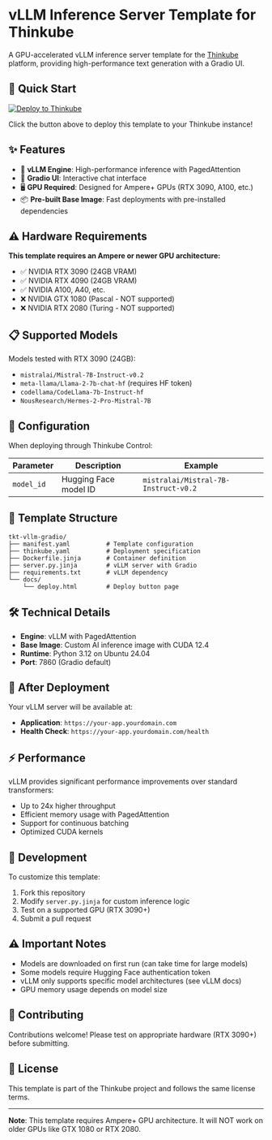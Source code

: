 # vLLM Inference Server Template for Thinkube

A GPU-accelerated vLLM inference server template for the [Thinkube](https://github.com/thinkube/thinkube) platform, providing high-performance text generation with a Gradio UI.

## 🚀 Quick Start

[![Deploy to Thinkube](https://img.shields.io/badge/Deploy%20to-Thinkube-blue?style=for-the-badge&logo=kubernetes)](https://thinkube.github.io/tkt-vllm-gradio/deploy.html)

Click the button above to deploy this template to your Thinkube instance!

## ✨ Features

- 🚀 **vLLM Engine**: High-performance inference with PagedAttention
- 🎨 **Gradio UI**: Interactive chat interface
- 🖥️ **GPU Required**: Designed for Ampere+ GPUs (RTX 3090, A100, etc.)
- 📦 **Pre-built Base Image**: Fast deployments with pre-installed dependencies

## ⚠️ Hardware Requirements

**This template requires an Ampere or newer GPU architecture:**
- ✅ NVIDIA RTX 3090 (24GB VRAM)
- ✅ NVIDIA RTX 4090 (24GB VRAM)
- ✅ NVIDIA A100, A40, etc.
- ❌ NVIDIA GTX 1080 (Pascal - NOT supported)
- ❌ NVIDIA RTX 2080 (Turing - NOT supported)

## 📋 Supported Models

Models tested with RTX 3090 (24GB):
- `mistralai/Mistral-7B-Instruct-v0.2`
- `meta-llama/Llama-2-7b-chat-hf` (requires HF token)
- `codellama/CodeLlama-7b-Instruct-hf`
- `NousResearch/Hermes-2-Pro-Mistral-7B`

## 🔧 Configuration

When deploying through Thinkube Control:

| Parameter | Description | Example |
|-----------|-------------|---------|
| `model_id` | Hugging Face model ID | `mistralai/Mistral-7B-Instruct-v0.2` |

## 📁 Template Structure

```
tkt-vllm-gradio/
├── manifest.yaml          # Template configuration
├── thinkube.yaml          # Deployment specification
├── Dockerfile.jinja       # Container definition
├── server.py.jinja        # vLLM server with Gradio
├── requirements.txt       # vLLM dependency
└── docs/
    └── deploy.html        # Deploy button page
```

## 🛠️ Technical Details

- **Engine**: vLLM with PagedAttention
- **Base Image**: Custom AI inference image with CUDA 12.4
- **Runtime**: Python 3.12 on Ubuntu 24.04
- **Port**: 7860 (Gradio default)

## 🚀 After Deployment

Your vLLM server will be available at:
- **Application**: `https://your-app.yourdomain.com`
- **Health Check**: `https://your-app.yourdomain.com/health`

## ⚡ Performance

vLLM provides significant performance improvements over standard transformers:
- Up to 24x higher throughput
- Efficient memory usage with PagedAttention
- Support for continuous batching
- Optimized CUDA kernels

## 📝 Development

To customize this template:

1. Fork this repository
2. Modify `server.py.jinja` for custom inference logic
3. Test on a supported GPU (RTX 3090+)
4. Submit a pull request

## ⚠️ Important Notes

- Models are downloaded on first run (can take time for large models)
- Some models require Hugging Face authentication token
- vLLM only supports specific model architectures (see vLLM docs)
- GPU memory usage depends on model size

## 🤝 Contributing

Contributions welcome! Please test on appropriate hardware (RTX 3090+) before submitting.

## 📄 License

This template is part of the Thinkube project and follows the same license terms.

---

**Note**: This template requires Ampere+ GPU architecture. It will NOT work on older GPUs like GTX 1080 or RTX 2080.